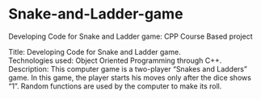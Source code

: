 # Snake-and-Ladder-game <br />
Developing Code for Snake and Ladder game: CPP Course Based project <br />

Title: Developing Code for Snake and Ladder game. <br />
Technologies used: Object Oriented Programming through C++. <br />
Description: This computer game is a two-player “Snakes and Ladders” game. In this game, the player starts his moves only after the dice shows “1”. Random functions are used by the computer to make its roll. <br />
